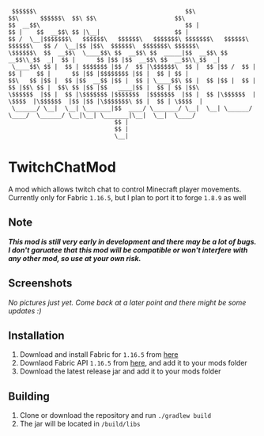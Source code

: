 ```
 $$$$$$\                                          $$\                  $$\      $$$$$$\  $$\ $$\                      $$\     
$$  __$$\                                         $$ |                 $$ |    $$  __$$\ $$ |\__|                     $$ |    
$$ /  \__|$$$$$$$\   $$$$$$\   $$$$$$\   $$$$$$$\ $$$$$$$\   $$$$$$\ $$$$$$\   $$ /  \__|$$ |$$\  $$$$$$\  $$$$$$$\ $$$$$$\   
\$$$$$$\  $$  __$$\  \____$$\ $$  __$$\ $$  _____|$$  __$$\ $$  __$$\\_$$  _|  $$ |      $$ |$$ |$$  __$$\ $$  __$$\\_$$  _|  
 \____$$\ $$ |  $$ | $$$$$$$ |$$ /  $$ |\$$$$$$\  $$ |  $$ |$$ /  $$ | $$ |    $$ |      $$ |$$ |$$$$$$$$ |$$ |  $$ | $$ |    
$$\   $$ |$$ |  $$ |$$  __$$ |$$ |  $$ | \____$$\ $$ |  $$ |$$ |  $$ | $$ |$$\ $$ |  $$\ $$ |$$ |$$   ____|$$ |  $$ | $$ |$$\ 
\$$$$$$  |$$ |  $$ |\$$$$$$$ |$$$$$$$  |$$$$$$$  |$$ |  $$ |\$$$$$$  | \$$$$  |\$$$$$$  |$$ |$$ |\$$$$$$$\ $$ |  $$ | \$$$$  |
 \______/ \__|  \__| \_______|$$  ____/ \_______/ \__|  \__| \______/   \____/  \______/ \__|\__| \_______|\__|  \__|  \____/ 
                              $$ |                                                                                            
                              $$ |                                                                                            
                              \__|                                                                                            
```
# TwitchChatMod
A mod which allows twitch chat to control Minecraft player movements. Currently only for Fabric `1.16.5`, but I plan to port it to forge `1.8.9` as well

## Note
***This mod is still very early in development and there may be a lot of bugs. I don't garuatee that this mod will be compatible or won't interfere with any other mod, so use at your own risk.***

## Screenshots
*No pictures just yet. Come back at a later point and there might be some updates :)*

## Installation
1. Download and install Fabric for `1.16.5` from [here](https://fabricmc.net/use/)
1. Downlaod Fabric API `1.16.5` from [here](https://www.curseforge.com/minecraft/mc-mods/fabric-api/files/3248105), and add it to your mods folder
1. Download the latest release jar and add it to your mods folder

## Building
1. Clone or download the repository and run `./gradlew build`
1. The jar will be located in `/build/libs`
